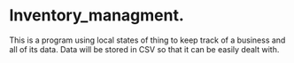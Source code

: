 # Inventory_managment.
This is a program using local states of thing to keep track of a business and all of its data. Data will be stored in CSV so that it can be easily dealt with. 
